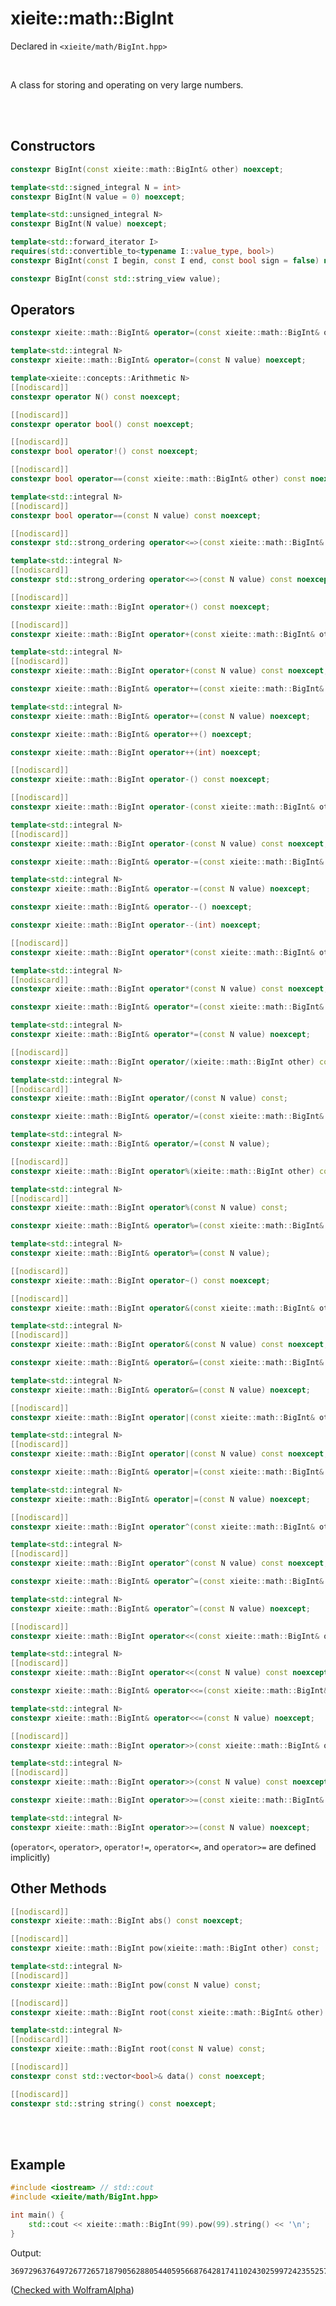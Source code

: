 # xieite::math::BigInt
Declared in `<xieite/math/BigInt.hpp>`

<br/>

A class for storing and operating on very large numbers.

<br/><br/>

## Constructors
```cpp
constexpr BigInt(const xieite::math::BigInt& other) noexcept;
```
```cpp
template<std::signed_integral N = int>
constexpr BigInt(N value = 0) noexcept;
```
```cpp
template<std::unsigned_integral N>
constexpr BigInt(N value) noexcept;
```
```cpp
template<std::forward_iterator I>
requires(std::convertible_to<typename I::value_type, bool>)
constexpr BigInt(const I begin, const I end, const bool sign = false) noexcept;
```
```cpp
constexpr BigInt(const std::string_view value);
```

## Operators
```cpp
constexpr xieite::math::BigInt& operator=(const xieite::math::BigInt& other) noexcept;
```
```cpp
template<std::integral N>
constexpr xieite::math::BigInt& operator=(const N value) noexcept;
```
```cpp
template<xieite::concepts::Arithmetic N>
[[nodiscard]]
constexpr operator N() const noexcept;
```
```cpp
[[nodiscard]]
constexpr operator bool() const noexcept;
```
```cpp
[[nodiscard]]
constexpr bool operator!() const noexcept;
```
```cpp
[[nodiscard]]
constexpr bool operator==(const xieite::math::BigInt& other) const noexcept;
```
```cpp
template<std::integral N>
[[nodiscard]]
constexpr bool operator==(const N value) const noexcept;
```
```cpp
[[nodiscard]]
constexpr std::strong_ordering operator<=>(const xieite::math::BigInt& other) const noexcept;
```
```cpp
template<std::integral N>
[[nodiscard]]
constexpr std::strong_ordering operator<=>(const N value) const noexcept;
```
```cpp
[[nodiscard]]
constexpr xieite::math::BigInt operator+() const noexcept;
```
```cpp
[[nodiscard]]
constexpr xieite::math::BigInt operator+(const xieite::math::BigInt& other) const noexcept;
```
```cpp
template<std::integral N>
[[nodiscard]]
constexpr xieite::math::BigInt operator+(const N value) const noexcept;
```
```cpp
constexpr xieite::math::BigInt& operator+=(const xieite::math::BigInt& other) noexcept;
```
```cpp
template<std::integral N>
constexpr xieite::math::BigInt& operator+=(const N value) noexcept;
```
```cpp
constexpr xieite::math::BigInt& operator++() noexcept;
```
```cpp
constexpr xieite::math::BigInt operator++(int) noexcept;
```
```cpp
[[nodiscard]]
constexpr xieite::math::BigInt operator-() const noexcept;
```
```cpp
[[nodiscard]]
constexpr xieite::math::BigInt operator-(const xieite::math::BigInt& other) const noexcept;
```
```cpp
template<std::integral N>
[[nodiscard]]
constexpr xieite::math::BigInt operator-(const N value) const noexcept;
```
```cpp
constexpr xieite::math::BigInt& operator-=(const xieite::math::BigInt& other) noexcept;
```
```cpp
template<std::integral N>
constexpr xieite::math::BigInt& operator-=(const N value) noexcept;
```
```cpp
constexpr xieite::math::BigInt& operator--() noexcept;
```
```cpp
constexpr xieite::math::BigInt operator--(int) noexcept;
```
```cpp
[[nodiscard]]
constexpr xieite::math::BigInt operator*(const xieite::math::BigInt& other) const noexcept;
```
```cpp
template<std::integral N>
[[nodiscard]]
constexpr xieite::math::BigInt operator*(const N value) const noexcept;
```
```cpp
constexpr xieite::math::BigInt& operator*=(const xieite::math::BigInt& other) noexcept;
```
```cpp
template<std::integral N>
constexpr xieite::math::BigInt& operator*=(const N value) noexcept;
```
```cpp
[[nodiscard]]
constexpr xieite::math::BigInt operator/(xieite::math::BigInt other) const;
```
```cpp
template<std::integral N>
[[nodiscard]]
constexpr xieite::math::BigInt operator/(const N value) const;
```
```cpp
constexpr xieite::math::BigInt& operator/=(const xieite::math::BigInt& other);
```
```cpp
template<std::integral N>
constexpr xieite::math::BigInt& operator/=(const N value);
```
```cpp
[[nodiscard]]
constexpr xieite::math::BigInt operator%(xieite::math::BigInt other) const;
```
```cpp
template<std::integral N>
[[nodiscard]]
constexpr xieite::math::BigInt operator%(const N value) const;
```
```cpp
constexpr xieite::math::BigInt& operator%=(const xieite::math::BigInt& other);
```
```cpp
template<std::integral N>
constexpr xieite::math::BigInt& operator%=(const N value);
```
```cpp
[[nodiscard]]
constexpr xieite::math::BigInt operator~() const noexcept;
```
```cpp
[[nodiscard]]
constexpr xieite::math::BigInt operator&(const xieite::math::BigInt& other) const noexcept;
```
```cpp
template<std::integral N>
[[nodiscard]]
constexpr xieite::math::BigInt operator&(const N value) const noexcept;
```
```cpp
constexpr xieite::math::BigInt& operator&=(const xieite::math::BigInt& other) noexcept;
```
```cpp
template<std::integral N>
constexpr xieite::math::BigInt& operator&=(const N value) noexcept;
```
```cpp
[[nodiscard]]
constexpr xieite::math::BigInt operator|(const xieite::math::BigInt& other) const noexcept;
```
```cpp
template<std::integral N>
[[nodiscard]]
constexpr xieite::math::BigInt operator|(const N value) const noexcept;
```
```cpp
constexpr xieite::math::BigInt& operator|=(const xieite::math::BigInt& other) noexcept;
```
```cpp
template<std::integral N>
constexpr xieite::math::BigInt& operator|=(const N value) noexcept;
```
```cpp
[[nodiscard]]
constexpr xieite::math::BigInt operator^(const xieite::math::BigInt& other) const noexcept;
```
```cpp
template<std::integral N>
[[nodiscard]]
constexpr xieite::math::BigInt operator^(const N value) const noexcept;
```
```cpp
constexpr xieite::math::BigInt& operator^=(const xieite::math::BigInt& other) noexcept;
```
```cpp
template<std::integral N>
constexpr xieite::math::BigInt& operator^=(const N value) noexcept;
```
```cpp
[[nodiscard]]
constexpr xieite::math::BigInt operator<<(const xieite::math::BigInt& other) const noexcept;
```
```cpp
template<std::integral N>
[[nodiscard]]
constexpr xieite::math::BigInt operator<<(const N value) const noexcept;
```
```cpp
constexpr xieite::math::BigInt& operator<<=(const xieite::math::BigInt& other) noexcept;
```
```cpp
template<std::integral N>
constexpr xieite::math::BigInt& operator<<=(const N value) noexcept;
```
```cpp
[[nodiscard]]
constexpr xieite::math::BigInt operator>>(const xieite::math::BigInt& other) const noexcept;
```
```cpp
template<std::integral N>
[[nodiscard]]
constexpr xieite::math::BigInt operator>>(const N value) const noexcept;
```
```cpp
constexpr xieite::math::BigInt operator>>=(const xieite::math::BigInt& other) noexcept;
```
```cpp
template<std::integral N>
constexpr xieite::math::BigInt operator>>=(const N value) noexcept;
```
(`operator<`, `operator>`, `operator!=`, `operator<=`, and `operator>=` are defined implicitly)

## Other Methods
```cpp
[[nodiscard]]
constexpr xieite::math::BigInt abs() const noexcept;
```
```cpp
[[nodiscard]]
constexpr xieite::math::BigInt pow(xieite::math::BigInt other) const;
```
```cpp
template<std::integral N>
[[nodiscard]]
constexpr xieite::math::BigInt pow(const N value) const;
```
```cpp
[[nodiscard]]
constexpr xieite::math::BigInt root(const xieite::math::BigInt& other) const;
```
```cpp
template<std::integral N>
[[nodiscard]]
constexpr xieite::math::BigInt root(const N value) const;
```
```cpp
[[nodiscard]]
constexpr const std::vector<bool>& data() const noexcept;
```
```cpp
[[nodiscard]]
constexpr std::string string() const noexcept;
```

<br/><br/>

## Example
```cpp
#include <iostream> // std::cout
#include <xieite/math/BigInt.hpp>

int main() {
	std::cout << xieite::math::BigInt(99).pow(99).string() << '\n';
}
```
Output:
```
369729637649726772657187905628805440595668764281741102430259972423552570455277523421410650010128232727940978889548326540119429996769494359451621570193644014418071060667659301384999779999159200499899
```
([Checked with WolframAlpha](https://www.wolframalpha.com/input?i=99^99))
